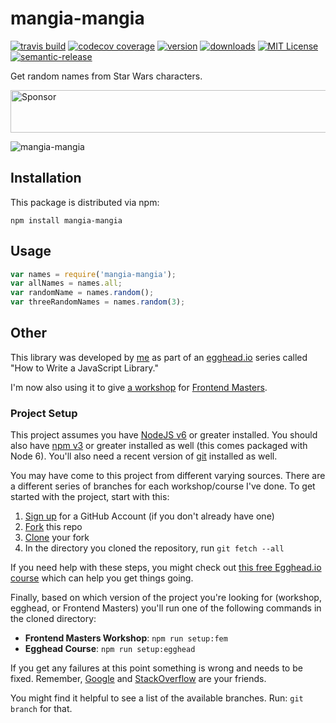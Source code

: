 # mangia-mangia

[![travis build](https://img.shields.io/travis/kentcdodds/mangia-mangia.svg?style=flat-square)](https://travis-ci.org/kentcdodds/mangia-mangia)
[![codecov coverage](https://img.shields.io/codecov/c/github/kentcdodds/mangia-mangia.svg?style=flat-square)](https://codecov.io/github/kentcdodds/mangia-mangia)
[![version](https://img.shields.io/npm/v/mangia-mangia.svg?style=flat-square)](http://npm.im/mangia-mangia)
[![downloads](https://img.shields.io/npm/dm/mangia-mangia.svg?style=flat-square)](http://npm-stat.com/charts.html?package=mangia-mangia&from=2015-08-01)
[![MIT License](https://img.shields.io/npm/l/mangia-mangia.svg?style=flat-square)](http://opensource.org/licenses/MIT)
[![semantic-release](https://img.shields.io/badge/%20%20%F0%9F%93%A6%F0%9F%9A%80-semantic--release-e10079.svg?style=flat-square)](https://github.com/semantic-release/semantic-release)

Get random names from Star Wars characters.

<a href="https://app.codesponsor.io/link/PKGFLnhDiFvsUA5P4kAXfiPs/kentcdodds/mangia-mangia" rel="nofollow"><img src="https://app.codesponsor.io/embed/PKGFLnhDiFvsUA5P4kAXfiPs/kentcdodds/mangia-mangia.svg" style="width: 888px; height: 68px;" alt="Sponsor" /></a>

![mangia-mangia](other/mangia-mangia.gif)

## Installation

This package is distributed via npm:

```
npm install mangia-mangia
```

## Usage

```javascript
var names = require('mangia-mangia');
var allNames = names.all;
var randomName = names.random();
var threeRandomNames = names.random(3);
```

## Other

This library was developed by [me](https://twitter.com/kentcdodds) as part of an
[egghead.io](http://egghead.io/) series called "How to Write a JavaScript Library."

I'm now also using it to give [a workshop](http://kcd.im/fem-oss) for
[Frontend Masters](https://frontendmasters.com).

### Project Setup

This project assumes you have [NodeJS v6](http://nodejs.org/) or greater installed. You should
also have [npm v3](https://www.npmjs.com/) or greater installed as well (this comes packaged
with Node 6). You'll also need a recent version of [git](https://git-scm.com/) installed
as well.

You may have come to this project from different varying sources. There are a
different series of branches for each workshop/course I've done. To get started with
the project, start with this:

1. [Sign up](https://github.com/join) for a GitHub Account (if you don't already have one)
2. [Fork](https://help.github.com/articles/fork-a-repo/) this repo
3. [Clone](https://help.github.com/articles/cloning-a-repository/) your fork
4. In the directory you cloned the repository, run `git fetch --all`

If you need help with these steps, you might check out
[this free Egghead.io course](http://kcd.im/pull-request) which can help you get things going.

Finally, based on which version of the project you're looking for (workshop, egghead, or
Frontend Masters) you'll run one of the following commands in the cloned directory:

- **Frontend Masters Workshop**: `npm run setup:fem`
- **Egghead Course**: `npm run setup:egghead`

If you get any failures at this point something is wrong and needs to be fixed. Remember,
[Google](https://google.com) and [StackOverflow](https://stackoverflow.com) are your friends.

You might find it helpful to see a list of the available branches. Run: `git branch` for that.
